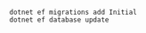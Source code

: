 ``` Command line for database generate 

dotnet ef migrations add Initial
dotnet ef database update

```

